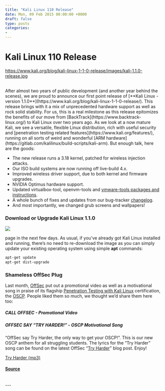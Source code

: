 ```yaml
---
title: "Kali Linux 110 Release"
date: Mon, 09 Feb 2015 00:00:00 +0000
draft: false
type: posts
categories: 
- 
---
```

# Kali Linux 110 Release
https://www.kali.org/blog/kali-linux-1-1-0-release/images/kali-1.1.0-release.jpg
<br/>

<br/>
After almost two years of public development (and another year behind the scenes), we are proud to announce our first point release of [**Kali Linux - version 1.1.0**](https://www.kali.org/blog/kali-linux-1-1-0-release/). This release brings with it a mix of unprecedented hardware support as well as rock solid stability. For us, this is a real milestone as this release epitomizes the benefits of our move from [BackTrack](https://www.backtrack-linux.org/) to Kali Linux over two years ago. As we look at a now mature Kali, we see a versatile, flexible Linux distribution, rich with useful security and [penetration testing related features](https://www.kali.org/features/), running on all sorts of weird and wonderful [ARM hardware](https://gitlab.com/kalilinux/build-scripts/kali-arm). But enough talk, here are the goods:

-   The new release runs a 3.18 kernel, patched for wireless injection attacks.
-   Our ISO build systems are now running off live-build 4.x.
-   Improved wireless driver support, due to both kernel and firmware upgrades.
-   NVIDIA Optimus hardware support.
-   Updated virtualbox-tool, openvm-tools and [vmware-tools packages and instructions](https://www.kali.org/docs/virtualization/install-vmware-guest-tools/).
-   A whole bunch of fixes and updates from our bug-tracker [changelog](https://bugs.kali.org/changelog_page.php).
-   And most importantly, we changed grub screens and wallpapers!

### Download or Upgrade Kali Linux 1.1.0

[![](https://www.kali.org/blog/kali-linux-1-1-0-release/images/kali-wallpaper-2015-v1.1.0.png)](https://www.kali.org/blog/kali-linux-1-1-0-release/images/kali-wallpaper-2015-v1.1.0.png)

page in the next few days. As usual, if you’ve already got Kali Linux installed and running, there’s no need to re-download the image as you can simply update your existing operating system using simple **apt** commands:

```sh
apt-get update
apt-get dist-upgrade
```

### Shameless OffSec Plug

Last month, [OffSec](https://www.offsec.com/) put out a promotional video as well as a motivational song in praise of its flagship [Penetration Testing with Kali Linux](https://www.offsec.com/pwk-oscp/) certification, the [OSCP](https://www.offsec.com/pwk-oscp/). People liked them so much, we thought we’d share them here too:

##### CALL OFFSEC - Promotional Video

##### OFFSEC SAY “TRY HARDER!” - OSCP Motivational Song

“OffSec say Try Harder, the only way to get your OSCP!”. This is our new OSCP anthem for all struggling students. The lyrics for the “Try Harder” song can be found on the latest OffSec “[Try Harder](https://www.offsec.com/offsec/say-try-harder/)” blog post. Enjoy!

[Try Harder (mp3)](audio/Try_Harder_2.0.mp3)

#### [Source](https://www.kali.org/blog/kali-linux-1-1-0-release/)

<br/>
---
